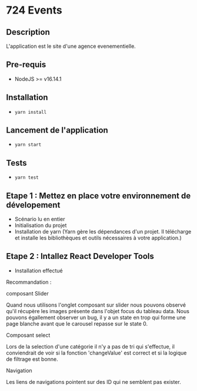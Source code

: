 # 724 Events

## Description
L'application est le site d'une agence evenementielle.
## Pre-requis
- NodeJS  >= v16.14.1

## Installation
- `yarn install`

## Lancement de l'application
- `yarn start`

## Tests
- `yarn test`

## Etape 1 : Mettez en place votre environnement de dévelopement

- Scénario lu en entier
- Initialisation du projet
- Installation de yarn (Yarn gère les dépendances d'un projet. Il télécharge et installe les bibliothèques et outils nécessaires à votre application.)

## Etape 2 : Intallez React Developer Tools

- Installation effectué

Recommandation : 

composant Slider

Quand nous utilisons l'onglet composant sur slider nous pouvons observé qu'il récupère les images présente dans l'objet focus du tableau data.
Nous pouvons égallement observer un bug, il y a un state en trop qui forme une page blanche avant que le carousel repasse sur le state 0.


Composant select

Lors de la selection d'une catégorie il n'y a pas de tri qui s'effectue, il conviendrait de voir si la fonction 'changeValue' est correct et si la logique de filtrage est bonne.





Navigation 

Les liens de navigations pointent sur des ID qui ne semblent pas exister.

